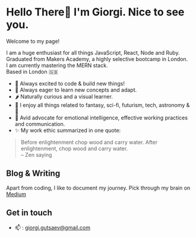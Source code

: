# Hello There👋 I'm Giorgi. Nice to see you. 
Welcome to my page! 

I am a huge enthusiast for all things JavaScript, React, Node and Ruby. \
Graduated from Makers Academy, a highly selective bootcamp in London. \
I am currently mastering the MERN stack. \
Based in London 🇬🇧

- 🤖 Always excited to code & build new things! 
- 🌱 Always eager to learn new concepts and adapt.
- 🌶 Naturally curious and a visual learner. 
- 👀 I enjoy all things related to fantasy, sci-fi, futurism, tech, astronomy & 🧀
- 🧠 Avid advocate for emotional intelligence, effective working practices and communication.
- ✨ My work ethic summarized in one quote: 
> Before enlightenment chop wood and carry water. After enlightenment, chop wood and carry water.\
> – Zen saying

## Blog & Writing
Apart from coding, I like to document my journey. Pick through my brain on [Medium](https://medium.com/@giorgi.gutsaev)

## Get in touch
* 📫 : giorgi.gutsaev@gmail.com 
     
<!---
giorgigutsaevi/giorgigutsaevi is a ✨ special ✨ repository because its `README.md` (this file) appears on your GitHub profile.
You can click the Preview link to take a look at your changes.
--->

